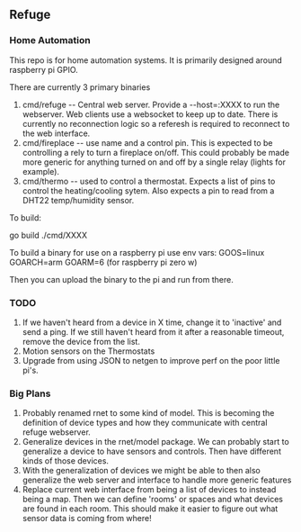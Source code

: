 ## Refuge
### Home Automation

This repo is for home automation systems. It is primarily designed around raspberry pi GPIO.


There are currently 3 primary binaries

1. cmd/refuge -- Central web server. Provide a --host=:XXXX to run the webserver. Web clients use a websocket to keep up to date. There is currently no reconnection logic so a referesh is required to reconnect to the web interface.
2. cmd/fireplace -- use name and a control pin. This is expected to be controlling a rely to turn a fireplace on/off. This could probably be made more generic for anything turned on and off by a single relay (lights for example).
3. cmd/thermo -- used to control a thermostat. Expects a list of pins to control the heating/cooling sytem. Also expects a pin to read from a DHT22 temp/humidity sensor.

To build:

go build ./cmd/XXXX

To build a binary for use on a raspberry pi use env vars:
GOOS=linux
GOARCH=arm
GOARM=6 (for raspberry pi zero w)

Then you can upload the binary to the pi and run from there.

### TODO
1. If we haven't heard from a device in X time, change it to 'inactive' and send a ping. If we still haven't heard from it after a reasonable timeout, remove the device from the list.
2. Motion sensors on the Thermostats
3. Upgrade from using JSON to netgen to improve perf on the poor little pi's.

### Big Plans
1. Probably renamed rnet to some kind of model. This is becoming the definition of device types and how they communicate with central refuge webserver.
2. Generalize devices in the rnet/model package. We can probably start to generalize a device to have sensors and controls. Then have different kinds of those devices.
3. With the generalization of devices we might be able to then also generalize the web server and interface to handle more generic features
4. Replace current web interface from being a list of devices to instead being a map. Then we can define 'rooms' or spaces and what devices are found in each room. This should make it easier to figure out what sensor data is coming from where!
